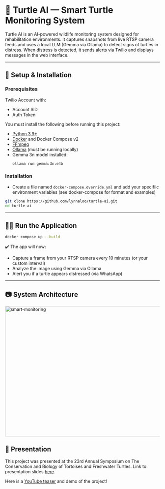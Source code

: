 # 🐢 Turtle AI — Smart Turtle Monitoring System

Turtle AI is an AI-powered wildlife monitoring system designed for rehabilitation environments. It captures snapshots from live RTSP camera feeds and uses a local LLM (Gemma via Ollama) to detect signs of turtles in distress. When distress is detected, it sends alerts via Twilio and displays messages in the web interface.

---

## 🔧 Setup & Installation

### Prerequisites

Twilio Account with:
- Account SID
- Auth Token

You must install the following before running this project:

- [Python 3.9+](https://www.python.org/downloads/)
- [Docker](https://docs.docker.com/get-docker/) and Docker Compose v2
- [FFmpeg](https://ffmpeg.org/download.html)
- [Ollama](https://ollama.com/) (must be running locally)
- Gemma 3n model installed:
  ```bash
  ollama run gemma:3n:e4b
  ```

### Installation

- Create a file named `docker-compose.override.yml` and add your specifiic environment variables (see docker-compose for format and examples)

```bash
git clone https://github.com/lynnaloo/turtle-ai.git
cd turtle-ai
```

---

## 🏃‍♀️ Run the Application

```bash
docker compose up --build
```

✔️ The app will now:

- Capture a frame from your RTSP camera every 10 minutes (or your custom interval)
- Analyze the image using Gemma via Ollama
- Alert you if a turtle appears distressed (via WhatsApp)

---

## 📷 System Architecture

<img width="756" height="424" alt="smart-monitoring" src="https://github.com/user-attachments/assets/faee898b-6529-4da9-8298-46bf6f5da0f0" />

## 📰 Presentation

This project was presented at the 23rd Annual Symposium on The Conservation and Biology of Tortoises and Freshwater Turtles. Link to presentation slides [here](https://github.com/lynnaloo/turtle-ai/blob/main/Linda-Nichols-TechnologyandHusbandry.pdf).

Here is a [YouTube teaser](https://www.youtube.com/watch?v=OuIkNih7N2I&ab_channel=ThePurringTurtle) and demo of the project!
